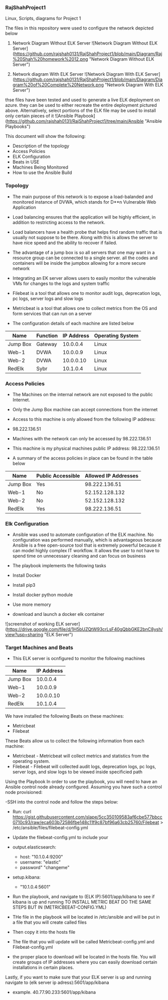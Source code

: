 ### RajShahProject1
Linux, Scripts, diagrams for Project 1

The files in this repository were used to configure the network depicted below

1. Network Diagram Without ELK Server
![Network Diagram Without ELK Server] (https://github.com/rajshah0131/RajShahProject1/blob/main/Diagram/Raj%20Shah%20homework%2012.png "Network Diagram Without ELK Server")

2. Network diagram With ELK Server
![Network Diagram With ELK Server] (https://github.com/rajshah0131/RajShahProject1/blob/main/Diagram/Diagram%20of%20Complete%20Network.png "Network Diagram With ELK Server")

thse files have been tested and used to generate a live ELK deployment on azure. they can be used to either recreate the entire deployment pictured above. Alternatively, select portions of the ELK file may be used to install only certain pieces of it 
![Ansible Playbook] (https://github.com/rajshah0131/RajShahProject1/tree/main/Ansible "Ansible Playbooks")

This document will show the following:
- Description of the topology
- Access Policies
- ELK Configuration
 - Beats in USE
 - Machines Being Monitored
- How to use the Ansible Build

### Topology
- The main purpose of this network is to expose a load-balanded and monitored instance of DVWA, which stands for D**n Vulnerable Web Application

- Load balancing ensures that the application will be highly efficient, in addition to restricting access to the network. 
 - Load balancers have a health probe that helps find random traffic that is usually not suppose to be there. Along with this is allows the server to have nice speed and the ability to recover if failed.
 - The advantage of a jump box is so all servers that one may want in a resource group can be connected to a single server. all the codes and containers will be inside the jumpbox allowing for a more secure network
 
- Integrating an EK server allows users to easily monitor the vulnerable VMs for changes to the logs and system traffic
 - Filebeat is a tool that allows one to monitor audit logs, deprecation logs, pc logs, server logs and slow logs
 - Metricbeat is a tool that allows one to collect metrics from the OS and form services that can run on a server
 
- The configuration details of each machine are listed below

| Name      | Function | IP Address  | Operating System  |
| --------- | -------- | ----------- | ----------------- |
| Jump Box  | Gateway  | 10.0.0.4    | Linux             |
| Web-1     | DVWA     | 10.0.0.9    | Linux             |
| Web-2     | DVWA     | 10.0.0.10   | Linux             |
| RedElk    | Sybr     | 10.1.0.4    | Linux             |

### Access Policies

- The Machines on the internal network are not exposed to the public Internet.

- Only the Jump Box machine can accept connections from the internet
 - Access to this machine is only allowed from the following IP address:
  - 98.222.136.51

- Machines with the network can only be accessed by 98.222.136.51
 - This machine is my physical machines public IP address: 98.222.136.51
 
- A summary of the access policies in place can be found in the table below

| Name      | Public Accessible  | Allowed IP Addresses  |
| --------- | ------------------ | --------------------- |
| Jump Box  | Yes                | 98.222.136.51         |
| Web-1     | No                 | 52.152.128.132        |
| Web-2     | No                 | 52.152.128.132        |
| RedElk    | Yes                | 98.222.136.51         |

### Elk Configuration

- Ansible was used to automate configuration of the ELK machine. No configuration was performed manually, which is advantageous because Ansible is a free open-source tool that is extremely powerful because it can model highly complex IT workflow. It allows the user to not have to spend time on unnecessary cleaning and can focus on business

- The playbook implements the following tasks
 - Install Docker
 - Install pip3
 - Install docker python module
 - Use more memory
 - download and launch a docker elk container
 
 ![screenshot of working ELK server] (https://drive.google.com/file/d/1H5bUZQtW93crLsF40gQbbGKE2bnC8ysh/view?usp=sharing "ELK Server")
 
 ### Target Machines and Beats

- This ELK server is ocnfigured to monitor the following machines

| Name      | IP Address  |   
| --------- | ----------- | 
| Jump Box  | 10.0.0.4    | 
| Web-1     | 10.0.0.9    | 
| Web-2     | 10.0.0.10   | 
| RedElk    | 10.1.0.4    | 

We have installed the following Beats on these machines:
- Metricbeat
- Filebeat

These Beats allow us to collect the following information from each machine:
- Metricbeat - Metricbeat will collect metrics and statistics from the operating system.
- Filebeat - Filebeat will collected audit logs, deprecation logs, pc logs, server logs, and slow logs to be viewed inside specificied path

Using the Playbook
In order to use the playbook, you will need to have an Ansible control node already configured. Assuming you have such a control node provisioned: 

-SSH into the control node and follow the steps below:
 - Run: curl https://gist.githubusercontent.com/slape/5cc350109583af6cbe577bbcc0710c93/raw/eca603b72586fbe148c11f9c87bf96a63cb25760/Filebeat > /etc/ansible/files/filebeat-config.yml
 
 - Update the filebeat-config.yml to include your 
- output.elasticsearch:
  - host: "10.1.0.4:9200"
  - username: "elastic"
  - password" "changeme"
- setup.kibana:
  - "10.1.0.4:5601"
 - Run the playbook, and navigate to (ELK IP):5601/app/kibana to see if kibana is up and running
 TO INSTALL METRIC BEAT DO THE SAME STEPS BUT IN (METRICBEEAT-CONFIG.YML)
 
 - THe file in the playbook will be located in /etc/ansible and will be put in a file that you will create called files
  - Then copy it into the hosts file
 - The file that you will update will be called Metricbeat-config.yml and Filebeat-config.yml
  - the proper place to download will be located in the hosts file. You will create groups of IP addresses where you can easily download certain installations in certain places.

Lastly, if you want to make sure that your ELK server is up and running navigate to 
(elk server ip adress):5601/app/kibana
- example. 40.77.90.233:5601/app/kibana

